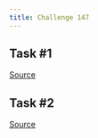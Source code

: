 ```yaml
---
title: Challenge 147
---
```



## Task #1

[Source](https://github.com/ccntrq/perlweeklychallenge-club/tree/challenge-147/challenge-147/alexander-pankoff/perl/ch-1.pl)

## Task #2

[Source](https://github.com/ccntrq/perlweeklychallenge-club/tree/challenge-147/challenge-147/alexander-pankoff/perl/ch-2.pl)
